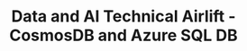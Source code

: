 ---
state: TX
region: DFW
title: Data and AI Technical Airlift - CosmosDB and Azure SQL DB
event_url: https://www.microsoftevents.com/profile/4953890
start_date: 2018-10-29
end_date: 2018-10-31
cost: Free
topics: [ azure, dataai ]
---